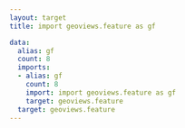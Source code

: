 ```yaml
---
layout: target
title: import geoviews.feature as gf

data:
  alias: gf
  count: 8
  imports:
  - alias: gf
    count: 8
    import: import geoviews.feature as gf
    target: geoviews.feature
  target: geoviews.feature
---
```

